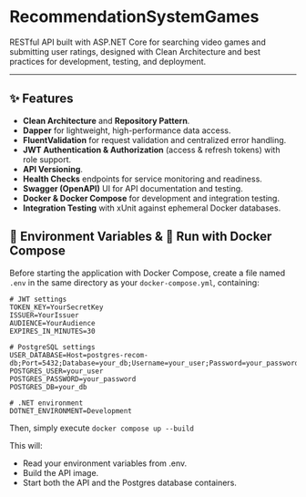 # RecommendationSystemGames

RESTful API built with ASP.NET Core for searching video games and submitting user ratings, designed with Clean Architecture and best practices for development, testing, and deployment.

---

## ✨ Features

- **Clean Architecture** and **Repository Pattern**.
- **Dapper** for lightweight, high-performance data access.
- **FluentValidation** for request validation and centralized error handling.
- **JWT Authentication & Authorization** (access & refresh tokens) with role support.
- **API Versioning**.
- **Health Checks** endpoints for service monitoring and readiness.
- **Swagger (OpenAPI)** UI for API documentation and testing.
- **Docker & Docker Compose** for development and integration testing.
- **Integration Testing** with xUnit against ephemeral Docker databases.

## 🔧 Environment Variables & 🚀 Run with Docker Compose

Before starting the application with Docker Compose, create a file named `.env` in the same directory as your `docker-compose.yml`, containing:

```dotenv
# JWT settings
TOKEN_KEY=YourSecretKey
ISSUER=YourIssuer
AUDIENCE=YourAudience
EXPIRES_IN_MINUTES=30

# PostgreSQL settings
USER_DATABASE=Host=postgres-recom-db;Port=5432;Database=your_db;Username=your_user;Password=your_password
POSTGRES_USER=your_user
POSTGRES_PASSWORD=your_password
POSTGRES_DB=your_db

# .NET environment
DOTNET_ENVIRONMENT=Development
```

Then, simply execute `docker compose up --build`

This will:

- Read your environment variables from .env.
- Build the API image.
- Start both the API and the Postgres database containers.
